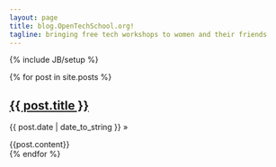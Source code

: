```yaml
---
layout: page
title: blog.OpenTechSchool.org!
tagline: bringing free tech workshops to women and their friends
---
```

{% include JB/setup %}

<div class="posts">
{% for post in site.posts %}
<div class="multi-post-wrap">
  <h2 class="post-title">
    <span><a href="{{ BASE_PATH }}{{ post.url }}">{{ post.title }}</a></span>
  </h2>

  <span class="post-date">{{ post.date | date_to_string }}</span> &raquo;

  <div class="post-content">
    {{post.content}}
  </div>
</div>
{% endfor %}
</div>
